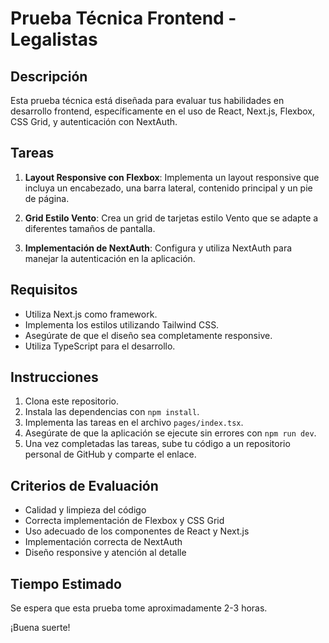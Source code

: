 # Prueba Técnica Frontend - Legalistas

## Descripción

Esta prueba técnica está diseñada para evaluar tus habilidades en desarrollo frontend, específicamente en el uso de React, Next.js, Flexbox, CSS Grid, y autenticación con NextAuth.

## Tareas

1. **Layout Responsive con Flexbox**: Implementa un layout responsive que incluya un encabezado, una barra lateral, contenido principal y un pie de página.

2. **Grid Estilo Vento**: Crea un grid de tarjetas estilo Vento que se adapte a diferentes tamaños de pantalla.

3. **Implementación de NextAuth**: Configura y utiliza NextAuth para manejar la autenticación en la aplicación.

## Requisitos

- Utiliza Next.js como framework.
- Implementa los estilos utilizando Tailwind CSS.
- Asegúrate de que el diseño sea completamente responsive.
- Utiliza TypeScript para el desarrollo.

## Instrucciones

1. Clona este repositorio.
2. Instala las dependencias con `npm install`.
3. Implementa las tareas en el archivo `pages/index.tsx`.
4. Asegúrate de que la aplicación se ejecute sin errores con `npm run dev`.
5. Una vez completadas las tareas, sube tu código a un repositorio personal de GitHub y comparte el enlace.

## Criterios de Evaluación

- Calidad y limpieza del código
- Correcta implementación de Flexbox y CSS Grid
- Uso adecuado de los componentes de React y Next.js
- Implementación correcta de NextAuth
- Diseño responsive y atención al detalle

## Tiempo Estimado

Se espera que esta prueba tome aproximadamente 2-3 horas.

¡Buena suerte!